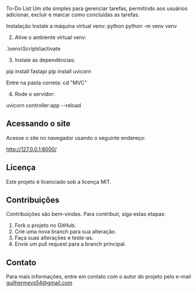 To-Do List
Um site simples para gerenciar tarefas, permitindo aos usuários adicionar, excluir e marcar como concluídas as tarefas.

Instalação
Instale a máquina virtual venv:
python
python -m venv venv


2. Ative o ambiente virtual venv:

.\venv\Scripts\activate


3. Instale as dependências:

pip install fastapi
pip install uvicorn

Entre na pasta correta:
cd "MVC"

4. Rode o servidor:

uvicorn controller:app --reload

## Acessando o site

Acesse o site no navegador usando o seguinte endereço:

http://127.0.0.1:8000/


## Licença

Este projeto é licenciado sob a licença MIT.

## Contribuições

Contribuições são bem-vindas. Para contribuir, siga estas etapas:

1. Fork o projeto no GitHub.
2. Crie uma nova branch para sua alteração.
3. Faça suas alterações e teste-as.
4. Envie um pull request para a branch principal.

## Contato

Para mais informações, entre em contato com o autor do projeto pelo e-mail guilhermevs54@gmail.com
